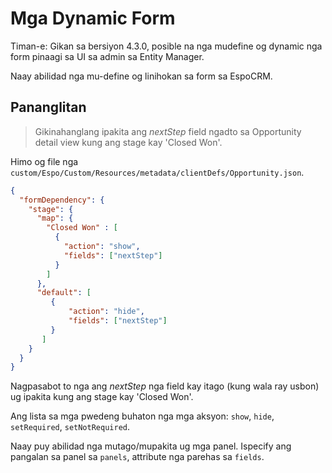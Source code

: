 # Mga Dynamic Form

Timan-e: Gikan sa bersiyon 4.3.0, posible na nga mudefine og dynamic nga form pinaagi sa UI sa admin sa Entity Manager.

Naay abilidad nga mu-define og linihokan sa form sa EspoCRM. 

## Pananglitan

> Gikinahanglang ipakita ang _nextStep_ field ngadto sa Opportunity detail view kung ang stage kay 'Closed Won'.
>

Himo og file nga `custom/Espo/Custom/Resources/metadata/clientDefs/Opportunity.json`.
```json
{
  "formDependency": {
    "stage": {
      "map": {
        "Closed Won" : [
          {
            "action": "show",
            "fields": ["nextStep"]
          }
        ]
      }, 
      "default": [
         {
             "action": "hide", 
             "fields": ["nextStep"] 
         }
       ]
    }
  }
}
```

Nagpasabot to nga ang _nextStep_ nga field kay itago (kung wala ray usbon) ug ipakita kung ang stage kay 'Closed Won'.

Ang lista sa mga pwedeng buhaton nga mga aksyon: `show`, `hide`, `setRequired`, `setNotRequired`.

Naay puy abilidad nga mutago/mupakita ug mga panel. Ispecify ang pangalan sa panel sa `panels`, attribute nga parehas sa `fields`.
